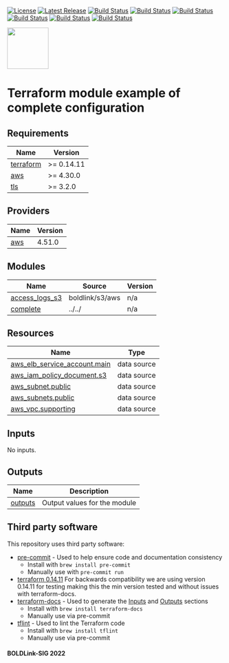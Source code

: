 [![License](https://img.shields.io/badge/License-Apache-blue.svg)](https://github.com/boldlink/terraform-aws-lb/blob/main/LICENSE)
[![Latest Release](https://img.shields.io/github/release/boldlink/terraform-aws-lb.svg)](https://github.com/boldlink/terraform-aws-lb/releases/latest)
[![Build Status](https://github.com/boldlink/terraform-aws-lb/actions/workflows/update.yaml/badge.svg)](https://github.com/boldlink/terraform-aws-lb/actions)
[![Build Status](https://github.com/boldlink/terraform-aws-lb/actions/workflows/release.yaml/badge.svg)](https://github.com/boldlink/terraform-aws-lb/actions)
[![Build Status](https://github.com/boldlink/terraform-aws-lb/actions/workflows/pre-commit.yaml/badge.svg)](https://github.com/boldlink/terraform-aws-lb/actions)
[![Build Status](https://github.com/boldlink/terraform-aws-lb/actions/workflows/pr-labeler.yaml/badge.svg)](https://github.com/boldlink/terraform-aws-lb/actions)
[![Build Status](https://github.com/boldlink/terraform-aws-lb/actions/workflows/checkov.yaml/badge.svg)](https://github.com/boldlink/terraform-aws-lb/actions)
[![Build Status](https://github.com/boldlink/terraform-aws-lb/actions/workflows/auto-badge.yaml/badge.svg)](https://github.com/boldlink/terraform-aws-lb/actions)

[<img src="https://avatars.githubusercontent.com/u/25388280?s=200&v=4" width="96"/>](https://boldlink.io)

# Terraform module example of complete configuration

<!-- BEGINNING OF PRE-COMMIT-TERRAFORM DOCS HOOK -->
## Requirements

| Name | Version |
|------|---------|
| <a name="requirement_terraform"></a> [terraform](#requirement\_terraform) | >= 0.14.11 |
| <a name="requirement_aws"></a> [aws](#requirement\_aws) | >= 4.30.0 |
| <a name="requirement_tls"></a> [tls](#requirement\_tls) | >= 3.2.0 |

## Providers

| Name | Version |
|------|---------|
| <a name="provider_aws"></a> [aws](#provider\_aws) | 4.51.0 |

## Modules

| Name | Source | Version |
|------|--------|---------|
| <a name="module_access_logs_s3"></a> [access\_logs\_s3](#module\_access\_logs\_s3) | boldlink/s3/aws | n/a |
| <a name="module_complete"></a> [complete](#module\_complete) | ../../ | n/a |

## Resources

| Name | Type |
|------|------|
| [aws_elb_service_account.main](https://registry.terraform.io/providers/hashicorp/aws/latest/docs/data-sources/elb_service_account) | data source |
| [aws_iam_policy_document.s3](https://registry.terraform.io/providers/hashicorp/aws/latest/docs/data-sources/iam_policy_document) | data source |
| [aws_subnet.public](https://registry.terraform.io/providers/hashicorp/aws/latest/docs/data-sources/subnet) | data source |
| [aws_subnets.public](https://registry.terraform.io/providers/hashicorp/aws/latest/docs/data-sources/subnets) | data source |
| [aws_vpc.supporting](https://registry.terraform.io/providers/hashicorp/aws/latest/docs/data-sources/vpc) | data source |

## Inputs

No inputs.

## Outputs

| Name | Description |
|------|-------------|
| <a name="output_outputs"></a> [outputs](#output\_outputs) | Output values for the module |
<!-- END OF PRE-COMMIT-TERRAFORM DOCS HOOK -->

## Third party software
This repository uses third party software:
* [pre-commit](https://pre-commit.com/) - Used to help ensure code and documentation consistency
  * Install with `brew install pre-commit`
  * Manually use with `pre-commit run`
* [terraform 0.14.11](https://releases.hashicorp.com/terraform/0.14.11/) For backwards compatibility we are using version 0.14.11 for testing making this the min version tested and without issues with terraform-docs.
* [terraform-docs](https://github.com/segmentio/terraform-docs) - Used to generate the [Inputs](#Inputs) and [Outputs](#Outputs) sections
  * Install with `brew install terraform-docs`
  * Manually use via pre-commit
* [tflint](https://github.com/terraform-linters/tflint) - Used to lint the Terraform code
  * Install with `brew install tflint`
  * Manually use via pre-commit

#### BOLDLink-SIG 2022
